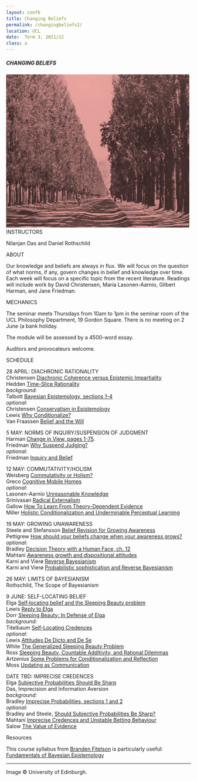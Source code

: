 ```yaml
---
layout: conf6
title: Changing Beliefs
permalink: /changingbeliefs2/
location: UCL
date:  Term 3, 2021/22
class: a
---
```



##### CHANGING BELIEFS

<img src="/trees.jpg" width="500">

<div class="maintext" markdown="1">

<div class="title"> INSTRUCTORS </div>

Nilanjan Das and Daniel Rothschild

<div class="title"> ABOUT </div>

Our knowledge and beliefs are always in flux. We will focus on the question of what norms, if any, govern changes in belief and knowledge over time. Each week will focus on a specific topic from the recent literature. Readings will include work by David Christensen, Maria Lasonen-Aarnio, Gilbert Harman, and Jane Friedman.

<div class="title"> MECHANICS </div>

The seminar meets Thursdays from 10am to 1pm in the seminar room of the UCL Philosophy Department, 19 Gordon Square.  There is no meeting on 2 June (a bank holiday.  

The module will be assessed by a 4500-word essay.

Auditors and provocateurs welcome.

<div class="title"> SCHEDULE </div>

<span class="titleblack">28 APRIL:</span> <span class = "titlethin"> DIACHRONIC RATIONALITY </span><br>
Christensen [Diachronic Coherence versus Epistemic Impartiality](http://www.jstor.org/stable/2693694)  <br>
Hedden [Time-Slice Rationality](https://philpapers.org/go.pl?id=HEDTR&u=https%3A%2F%2Fphilpapers.org%2Farchive%2FHEDTR.pdf)<br>
*background:* <br>
Talbott [Bayesian Epistemology, sections 1-4](https://plato.stanford.edu/entries/epistemology-bayesian/) <br>
*optional:* <br>
Christensen [Conservatism in Epistemology](https://www.jstor.org/stable/2215920?seq=1) <br>
Lewis [Why Conditionalize?](https://andrewmbailey.com/dkl/Why_Conditionalize.pdf) <br>
Van Fraassen [Belief and the Will](https://www.jstor.org/stable/2026388?seq=1)


<span class="titleblack"> 5 MAY:</span>  <span class = "titlethin"> NORMS OF INQUIRY/SUSPENSION OF JUDGMENT </span> <br>
Harman [Change in View, pages 1-75](https://liveuclac-my.sharepoint.com/:b:/g/personal/uctydro_ucl_ac_uk/ET2xZocmYelOoSseJiecEVQBRnsH4ZAeHVaawleMtEmcXQ?e=EUBcrk). <br>
Friedman [Why Suspend Judging?](https://jfriedmanphilo.github.io/WSJ.pdf) <br>
*optional:* <br>
Friedman [Inquiry and Belief](https://jfriedmanphilo.github.io/IB.pdf) <br>


<span class="titleblack">12 MAY:</span>   <span class = "titlethin"> COMMUTATIVITY/HOLISM </span><br>
Weisberg [Commutativity or Holism?](https://www.journals.uchicago.edu/doi/full/10.1093/bjps/axp007)<br>
Greco [Cognitive Mobile Homes](https://academic.oup.com/mind/article/126/501/93/2404573?login=true)<br>
*optional:*<br>
Lasonen-Aarnio [Unreasonable Knowledge](https://onlinelibrary.wiley.com/doi/10.1111/j.1520-8583.2010.00183.x) <br>
Srinivasan [Radical Externalism](https://read.dukeupress.edu/the-philosophical-review/article/129/3/395/166704/Radical-Externalism)<br>
Gallow [How To Learn From Theory-Dependent Evidence](https://www.journals.uchicago.edu/doi/full/10.1093/bjps/axs045)<br>
Miller [Holistic Conditionalization and Underminable Perceptual Learning](
https://onlinelibrary.wiley.com/doi/full/10.1111/phpr.12575?af=R)

<span class="titleblack"> 19 MAY:</span>  <span class = "titlethin"> GROWING UNAWARENESS</span> <br>
Steele and Stefansson  [Belief Revision for Growing Awareness](https://philpapers.org/archive/STEBRF-6.pdf)<br>
Pettigrew [How should your beliefs change when your awareness grows?](https://philpapers.org/archive/PETWST-2.pdf)<br>
*optional:*<br>
Bradley [Decision Theory with a Human Face, ch. 12](https://www-cambridge-org.libproxy.ucl.ac.uk/core/books/decision-theory-with-a-human-face/D3670FE43E561F415EB416675E1D5272/listing?q=awareness+growth&_csrf=WbilyL2u-0EgNd3jE0Mm3vDX6EJEliS0MK20&searchWithinIds=D3670FE43E561F415EB416675E1D5272&aggs%5BproductTypes%5D%5Bfilters%5D=BOOK_PART)<br>
Mahtani [Awareness growth and dispositional attitudes](https://link.springer.com/content/pdf/10.1007/s11229-020-02611-5.pdf)<br>
Karni and Vierø [Reverse Bayesianism](https://www.aeaweb.org/articles?id=10.1257/aer.103.7.2790)<br>
Karni and Vierø [Probabilistic sophistication and Reverse Bayesianism](https://link.springer.com/article/10.1007/s11166-015-9216-5)


<span class="titleblack"> 26 MAY:</span>  <span class = "titlethin"> LIMITS OF BAYESIANISM</span> <br>
Rothschild, The Scope of Bayesianism<br>

<span class="titleblack"> 9 JUNE:  </span> <span class = "titlethin"> SELF-LOCATING BELIEF</span><br>
Elga [Self‐locating belief and the Sleeping Beauty problem](http://www.jstor.org/stable/3329167) <br>
Lewis [Reply to Elga](https://fitelson.org/probability/lewis_sb.pdf)<br>
Dorr [Sleeping Beauty: In Defense of Elga](https://www.jstor.org/stable/3328920?seq=1)<br>
*background:*<br>
Titelbaum [Self-Locating Credences](https://www.oxfordhandbooks.com/view/10.1093/oxfordhb/9780199607617.001.0001/oxfordhb-9780199607617-e-34)<br>
*optional:*<br>
Lewis [Attitudes De Dicto and De Se](https://www.jstor.org/stable/2184843)<br>
White [The Generalized Sleeping Beauty Problem](https://academic.oup.com/analysis/article/66/2/114/92583?login=true)<br>
Ross [Sleeping Beauty, Countable Additivity, and Rational Dilemmas](https://www.jstor.org/stable/41684395?seq=1)<br>
Artzenius [Some Problems for Conditionalization and Reflection](http://www.jstor.org/stable/3655783)<br>
Moss [Updating as Communication](https://philpapers.org/rec/PAUUAC)

<span class="titleblack"> DATE TBD:  </span> <span class = "titlethin"> IMPRECISE CREDENCES</span><br>
Elga [Subjective Probabilities Should Be Sharp](https://quod.lib.umich.edu/p/phimp/3521354.0010.005/--subjective-probabilities-should-be-sharp?view=image)<br>
Das, Imprecision and Information Aversion<br>
*background:*<br>
Bradley [Imprecise Probabilities, sections 1 and 2](https://plato.stanford.edu/entries/imprecise-probabilities/)<br>
*optional:*<br>
 Bradley and Steele, [Should Subjective Probabilities Be Sharp?](https://www.cambridge.org/core/journals/episteme/article/should-subjective-probabilities-be-sharp/FD8DB46B6D02D18194F706E71A2FAFDC)<br>
Mahtani [Imprecise Credences and Unstable Betting Behaviour](https://philpapers.org/rec/MAHIPA-5)<br>
Salow [The Value of Evidence](https://users.ox.ac.uk/~shug2406/ValueOfEvidence.pdf)




<div class="title"> Resources </div>

This course syllabus from [Branden Fitelson](http://fitelson.org/) is particularly useful: [Fundamentals of Bayesian Epistemology](http://fitelson.org/bayes/syllabus.html)

---

<span class ="smaller">
Image © University of Edinburgh.
</span>
